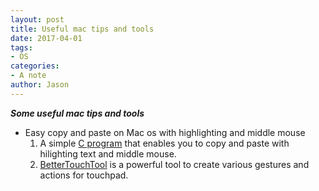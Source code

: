 ```yaml
---
layout: post
title: Useful mac tips and tools
date: 2017-04-01
tags:
- OS
categories:
- A note
author: Jason
---
```

<p><strong><em>Some useful mac tips and tools</em></strong></p>

* Easy copy and paste on Mac os with highlighting and middle mouse
    1. A simple [C program](https://www.boastr.net/) that enables you to copy and paste with hilighting text and middle mouse.
    1. [BetterTouchTool](https://www.boastr.net/) is a powerful tool to create various gestures and actions for touchpad.
